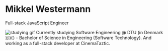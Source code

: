 # Mikkel Westermann

Full-stack JavaScript Engineer

![studying gif](https://media.giphy.com/media/ny7UCd6JETnmE/giphy.gif) Currently studying Software Engineering @ DTU (in Denmark 🇩🇰) - Bachelor of Science in Engineering (Software Technology). And working as a full-stack developer at CinemaTaztic.

<!--
**MikkelWestermann/MikkelWestermann** is a ✨ _special_ ✨ repository because its `README.md` (this file) appears on your GitHub profile.
